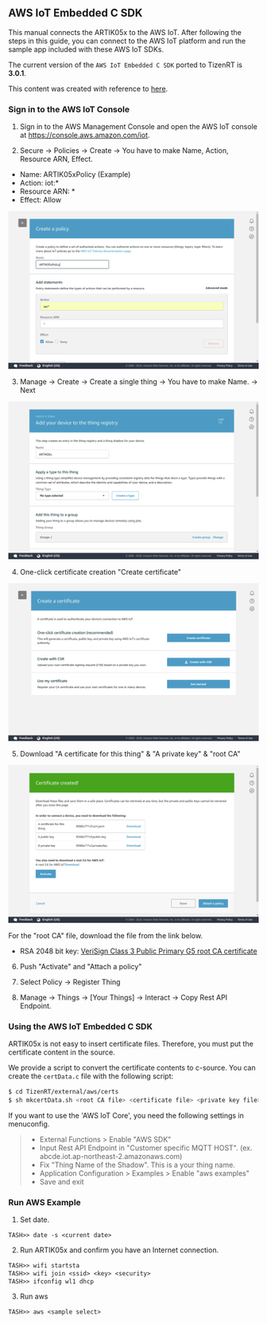 
## AWS IoT Embedded C SDK

This manual connects the ARTIK05x to the AWS IoT. After following the steps in this guide, you can connect to the AWS IoT platform and run the sample app included with these AWS IoT SDKs.

The current version of the `AWS IoT Embedded C SDK` ported to TizenRT is **3.0.1**.

This content was created with reference to [here](https://docs.aws.amazon.com/iot/latest/developerguide/sdk-tutorials.html).

### Sign in to the AWS IoT Console

1. Sign in to the AWS Management Console and open the AWS IoT console at https://console.aws.amazon.com/iot.

2. Secure -> Policies -> Create -> You have to make Name, Action, Resource ARN, Effect.
 * Name: ARTIK05xPolicy (Example)
 * Action: iot:*
 * Resource ARN: *
 * Effect: Allow

![AWS](../docs/media/aws00.png)

3. Manage -> Create -> Create a single thing -> You have to make Name. -> Next

![AWS](../docs/media/aws01.png)

4. One-click certificate creation "Create certificate"

![AWS](../docs/media/aws02.png)

5. Download "A certificate for this thing" & "A private key" & "root CA"

![AWS](../docs/media/aws03.png)

 For the "root CA" file, download the file from the link below.

  * RSA 2048 bit key: [VeriSign Class 3 Public Primary G5 root CA certificate](https://www.symantec.com/content/en/us/enterprise/verisign/roots/VeriSign-Class%203-Public-Primary-Certification-Authority-G5.pem)

6. Push "Activate" and "Attach a policy"

7. Select Policy -> Register Thing

8. Manage -> Things -> [Your Things] -> Interact -> Copy Rest API Endpoint.

### Using the AWS IoT Embedded C SDK

ARTIK05x is not easy to insert certificate files. Therefore, you must put the certificate content in the source.

We provide a script to convert the certificate contents to c-source.
You can create the `certData.c` file with the following script:
```bash
$ cd TizenRT/external/aws/certs
$ sh mkcertData.sh <root CA file> <certificate file> <private key file>
```

If you want to use the 'AWS IoT Core', you need the following settings in menuconfig.
> * External Functions > Enable "AWS SDK"
> * Input Rest API Endpoint in "Customer specific MQTT HOST". (ex. abcde.iot.ap-northeast-2.amazonaws.com)
> * Fix "Thing Name of the Shadow". This is a your thing name.
> * Application Configuration > Examples > Enable "aws examples"
> * Save and exit

### Run AWS Example

1. Set date.
```
TASH>> date -s <current date>
```

2. Run ARTIK05x and confirm you have an Internet connection.
```
TASH>> wifi startsta
TASH>> wifi join <ssid> <key> <security>
TASH>> ifconfig wl1 dhcp
```

3. Run aws
```
TASH>> aws <sample select>
```
